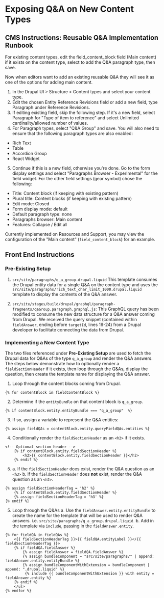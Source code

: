 # Exposing Q&A on New Content Types

## CMS Instructions: Reusable Q&A Implementation Runbook
For existing content types, edit the field_content_block field (Main content) if it exists on the content type, select to add the Q&A paragraph type, then save.

Now when editors want to add an existing reusable Q&A they will see it as one of the options for adding main content.

1. In the Drupal UI > Structure > Content types and select your content type.
2. Edit the chosen Entity Reference Revisions field or add a new field, type Paragraph under Reference Revisions.
3. If editing existing field, skip the following step. If it's a new field, select Paragraph for "Type of item to reference" and select Unlimited cardinality/allowed number of values.
4. For Paragraph types, select "Q&A Group" and save.
   You will also need to ensure that the following paragraph types are also enabled:
- Rich Text
- Table
- Accordion Group
- React Widget
5. Continue if this is a new field, otherwise you're done.
   Go to the form display settings and select "Paragraphs Browser - Experimental" for the field widget.
   For the other field settings (gear symbol) chose the following:
- Title: Content block (if keeping with existing pattern)
- Plural title: Content blocks (if keeping with existing pattern)
- Edit mode: Closed
- Form display mode: default
- Default paragraph type: none
- Paragraphs browser: Main content
- Features: Collapse / Edit all

Currently implemented on Resources and Support, you may view the configuration of the "Main content" (`field_content_block`) for an example.


## Front End Instructions

### Pre-Existing Setup
1. `src/site/paragraphs/q_a_group.drupal.liquid`
    This template consumes the Drupal entity data for a single Q&A on the content type and uses the `src/site/paragraphs/rich_text_char_limit_1000.drupal.liquid` template to display the contents of the Q&A answer.

2. `src/site/stages/build/drupal/graphql/paragraph-fragments/qaGroup.paragraph.graphql.js`: 
    This GraphQL query has been modified to consume the new data structure for a Q&A answer coming from Drupal. We received the query snippet (contained within `fieldAnswer`, ending before `targetId`, lines 16-24) from a Drupal developer to facilitate connecting the data from Drupal.

### Implementing a New Content Type
The two files referenced under **Pre-Existing Setup** are used to fetch the Drupal data for Q&As of the type `q_a_group` and render the Q&A answers. The steps below demonstrate how to optionally render a `fieldSectionHeader` if it exists, then loop through the Q&As, display the question, then create the template name for displaying the Q&A answer.

1. Loop through the content blocks coming from Drupal. 
```
{% for contentBlock in fieldContentBlock %}
```

2. Determine if the `entityBundle` on that content block is `q_a_group`.

```
{% if contentBlock.entity.entityBundle === "q_a_group"  %}
```

3. If so, assign a variable to represent the Q&A entities:

```
{% assign fieldQAs = contentBlock.entity.queryFieldQAs.entities %}
```

4. Conditionally render the `fieldSectionHeader` as an `<h2>` if it exists.

```              
<!-- Optional section header -->
    {% if contentBlock.entity.fieldSectionHeader %}
        <h2>{{ contentBlock.entity.fieldSectionHeader }}</h2>
    {% endif %}
```

5. 
    a. If the `fieldSectionHeader` does exist, render the Q&A question as an `<h3>`
    b. If the `fieldSectionHeader` does **not** exist, render the Q&A question as an `<h2>`.
```
{% assign fieldSectionHeaderTag = 'h2' %}
    {% if contentBlock.entity.fieldSectionHeader %}
    {% assign fieldSectionHeaderTag = 'h3' %}
{% endif %}
```

5. Loop through the Q&As
    a. Use the `fieldAnswer.entity.entityBundle` to create the name for the template that will be used to render Q&A answers. i.e. `src/site/paragraphs/q_a_group.drupal.liquid`.
    b. Add in the template via `include`, passing in the `fieldAnswer.entity`.

```
{% for fieldQA in fieldQAs %}
    <{{ fieldSectionHeaderTag }}>{{ fieldQA.entityLabel }}</{{ fieldSectionHeaderTag }}>
    {% if fieldQA.fieldAnswer %}
        {% assign fieldAnswer = fieldQA.fieldAnswer %}
        {% assign bundleComponent = "src/site/paragraphs/" | append: fieldAnswer.entity.entityBundle %}
        {% assign bundleComponentWithExtension = bundleComponent | append: ".drupal.liquid" %}
         {% include {{ bundleComponentWithExtension }} with entity = fieldAnswer.entity %}
    {% endif %}
    </ul>
{% endfor %}
```